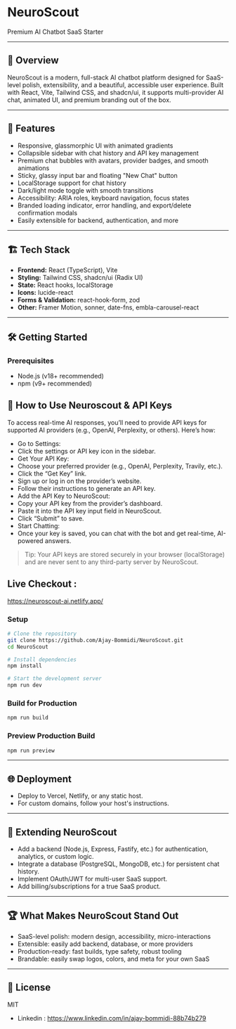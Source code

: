 # NeuroScout

Premium AI Chatbot SaaS Starter

---

## 🧠 Overview
NeuroScout is a modern, full-stack AI chatbot platform designed for SaaS-level polish, extensibility, and a beautiful, accessible user experience. Built with React, Vite, Tailwind CSS, and shadcn/ui, it supports multi-provider AI chat, animated UI, and premium branding out of the box.

---

## 🚀 Features
- Responsive, glassmorphic UI with animated gradients
- Collapsible sidebar with chat history and API key management
- Premium chat bubbles with avatars, provider badges, and smooth animations
- Sticky, glassy input bar and floating "New Chat" button
- LocalStorage support for chat history
- Dark/light mode toggle with smooth transitions
- Accessibility: ARIA roles, keyboard navigation, focus states
- Branded loading indicator, error handling, and export/delete confirmation modals
- Easily extensible for backend, authentication, and more

---

## 🏗️ Tech Stack
- **Frontend:** React (TypeScript), Vite
- **Styling:** Tailwind CSS, shadcn/ui (Radix UI)
- **State:** React hooks, localStorage
- **Icons:** lucide-react
- **Forms & Validation:** react-hook-form, zod
- **Other:** Framer Motion, sonner, date-fns, embla-carousel-react

---

## 🛠️ Getting Started

### Prerequisites
- Node.js (v18+ recommended)
- npm (v9+ recommended)

## 🔑 How to Use Neuroscout & API Keys
To access real-time AI responses, you’ll need to provide API keys for supported AI providers (e.g., OpenAI, Perplexity, or others). Here’s how:
- Go to Settings:
- Click the settings or API key icon in the sidebar.
- Get Your API Key:
- Choose your preferred provider (e.g., OpenAI, Perplexity, Travily, etc.).
- Click the “Get Key” link.
- Sign up or log in on the provider’s website.
- Follow their instructions to generate an API key.
- Add the API Key to NeuroScout:
- Copy your API key from the provider’s dashboard.
- Paste it into the API key input field in NeuroScout.
- Click “Submit” to save.
- Start Chatting:
- Once your key is saved, you can chat with the bot and get real-time, AI-powered answers.
> Tip: Your API keys are stored securely in your browser (localStorage) and are never sent to any third-party server by NeuroScout.

## Live Checkout :
https://neuroscout-ai.netlify.app/

### Setup
```sh
# Clone the repository
git clone https://github.com/Ajay-Bommidi/NeuroScout.git
cd NeuroScout

# Install dependencies
npm install

# Start the development server
npm run dev
```

### Build for Production
```sh
npm run build
```

### Preview Production Build
```sh
npm run preview
```

---

## 🌐 Deployment
- Deploy to Vercel, Netlify, or any static host.
- For custom domains, follow your host's instructions.

---

## 🧩 Extending NeuroScout
- Add a backend (Node.js, Express, Fastify, etc.) for authentication, analytics, or custom logic.
- Integrate a database (PostgreSQL, MongoDB, etc.) for persistent chat history.
- Implement OAuth/JWT for multi-user SaaS support.
- Add billing/subscriptions for a true SaaS product.

---

## 🏆 What Makes NeuroScout Stand Out
- SaaS-level polish: modern design, accessibility, micro-interactions
- Extensible: easily add backend, database, or more providers
- Production-ready: fast builds, type safety, robust tooling
- Brandable: easily swap logos, colors, and meta for your own SaaS

---

## 📄 License
MIT 
- Linkedin : https://www.linkedin.com/in/ajay-bommidi-88b74b279
